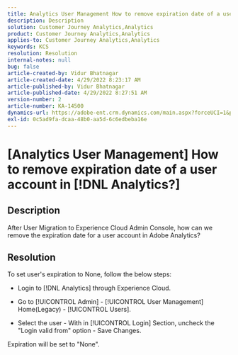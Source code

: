 ```yaml
---
title: Analytics User Management How to remove expiration date of a user account in [!DNL Analytics?]
description: Description
solution: Customer Journey Analytics,Analytics
product: Customer Journey Analytics,Analytics
applies-to: Customer Journey Analytics,Analytics
keywords: KCS
resolution: Resolution
internal-notes: null
bug: false
article-created-by: Vidur Bhatnagar
article-created-date: 4/29/2022 8:23:17 AM
article-published-by: Vidur Bhatnagar
article-published-date: 4/29/2022 8:27:51 AM
version-number: 2
article-number: KA-14500
dynamics-url: https://adobe-ent.crm.dynamics.com/main.aspx?forceUCI=1&pagetype=entityrecord&etn=knowledgearticle&id=e522219b-95c7-ec11-a7b6-0022480a1de4
exl-id: 0c5ad9fa-dcaa-48b0-aa5d-6c6edbeba16e
---
```

# [Analytics User Management] How to remove expiration date of a user account in [!DNL Analytics?]

## Description


After User Migration to Experience Cloud Admin Console, how can we remove the expiration date for a user account in Adobe Analytics?


## Resolution


To set user's expiration to None, follow the below steps:

- Login to [!DNL Analytics] through Experience Cloud.


- Go to [!UICONTROL Admin] - [!UICONTROL User Management] Home(Legacy) - [!UICONTROL Users].


- Select the user - With in [!UICONTROL Login] Section, uncheck the "Login valid from" option - Save Changes.


Expiration will be set to "None".
